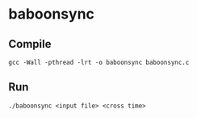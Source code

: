 # baboonsync

## Compile
`gcc -Wall -pthread -lrt -o baboonsync baboonsync.c`

## Run
`./baboonsync <input file> <cross time>`
